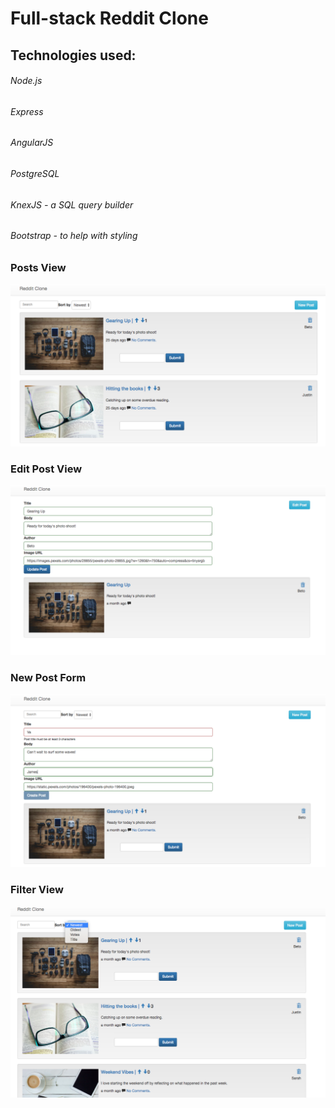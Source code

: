 # Full-stack Reddit Clone

## Technologies used:

###### Node.js
###### Express
###### AngularJS
###### PostgreSQL
###### KnexJS - a SQL query builder
###### Bootstrap - to help with styling




### Posts View

![App Screenshot](https://github.com/JonDRamer/Angular-PostgreSQL-Reddit-Clone/blob/master/screenshots/Reddit%20Clone.png)

### Edit Post View

![Edit Page Screenshot](https://github.com/JonDRamer/Angular-PostgreSQL-Reddit-Clone/blob/master/screenshots/Edit%20Post.png)

### New Post Form

![New Post Form Screenshot](https://github.com/JonDRamer/Angular-PostgreSQL-Reddit-Clone/blob/master/screenshots/New%20Post%20Form.png)

### Filter View
![Filter Screenshot](https://github.com/JonDRamer/Angular-PostgreSQL-Reddit-Clone/blob/master/screenshots/Filter.png)
